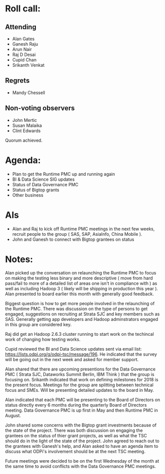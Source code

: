 # Roll call:

## Attending

* Alan Gates
* Ganesh Raju
* Arun Nair
* Raj D Desai
* Cupid Chan
* Srikanth Venkat

## Regrets

* Mandy Chessell

## Non-voting observers

* John Mertic
* Susan Malaika
* Clint Edwards

Quorum achieved.

# Agenda:

* Plan to get the Runtime PMC up and running again
* BI & Data Science SIG updates
* Status of Data Governance PMC
* Status of Bigtop grants
* Other business

# AIs

* Alan and Raj to kick off Runtime PMC meetings in the next few weeks, recruit people to the group ( SAS, SAP, AsiaInfo, China Mobile ).
* John and Ganesh to connect with Bigtop grantees on status

# Notes:

Alan picked up the conversation on relaunching the Runtime PMC to focus on making the testing less binary and more descriptive ( move from hard pass/fail to more of a detailed list of areas one isn't in compliance with ) as well as including Hadoop 3 ( likely will be shipping in production this year ). Alan presented to board earlier this month with generally good feedback.

Biggest question is how to get more people involved in the relaunching of the Runtime PMC. There was discussion on the type of persons to get engaged, suggestions on recruiting at Strata SJC and key members such as SAS. Generally getting app developers and Hadoop adminstrators engaged in this group are considered key.

Raj did get an Hadoop 2.6.3 cluster running to start work on the techincal work of changing how testing works.

Cupid reviewed the BI and Data Science updates sent via email list: https://lists.odpi.org/g/odpi-tsc/message/196. He indicated that the survey will be going out in the next week and asked for member support.

Alan shared that there are upcoming presentions for the Data Governance PMC ( Strata SJC, Dataworks Summit Berlin, IBM Think ) that the group is focusing on. Srikanth indicated that work on defining milestones for 2018 is the present focus. Meetings for the group are splitting between technical focus and SMEs. Will be presenting detailed updates to the board in May.

Alan indicated that each PMC will be presenting to the Board of Directors on status directly every 6 months during the quarterly Board of Directors meeting. Data Governance PMC is up first in May and then Runtime PMC in August.

John shared some concerns with the Bigtop grant investments because of the state of the project. There was both discussion on engaging the grantees on the status of thier grant projects, as well as what the TSC should do in the light of the state of the project. John agreed to reach out to the grantees with Ganesh's help, and Alan asked to have an agenda item to discuss what ODPi's involvement should be at the next TSC meeting.

Future meetings were decided to be on the first Wednesday of the month at the same time to avoid conflicts with the Data Governance PMC meetings.
